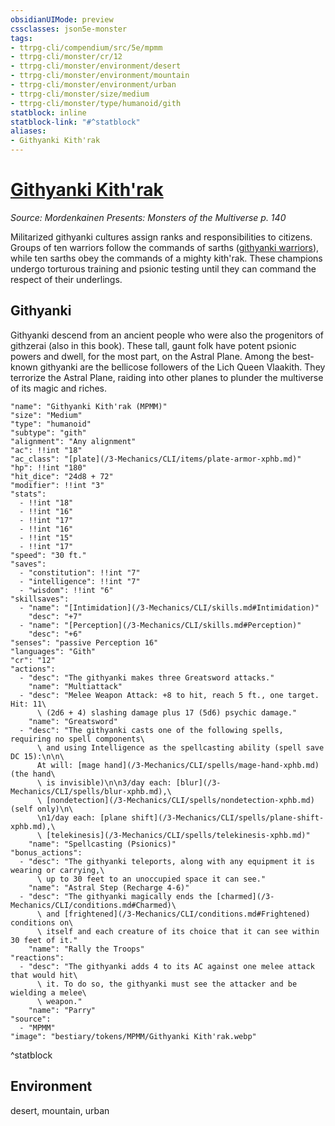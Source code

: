 ```yaml
---
obsidianUIMode: preview
cssclasses: json5e-monster
tags:
- ttrpg-cli/compendium/src/5e/mpmm
- ttrpg-cli/monster/cr/12
- ttrpg-cli/monster/environment/desert
- ttrpg-cli/monster/environment/mountain
- ttrpg-cli/monster/environment/urban
- ttrpg-cli/monster/size/medium
- ttrpg-cli/monster/type/humanoid/gith
statblock: inline
statblock-link: "#^statblock"
aliases:
- Githyanki Kith'rak
---
```

# [Githyanki Kith'rak](3-Mechanics\CLI\bestiary\humanoid/githyanki-kithrak-mpmm.md)
*Source: Mordenkainen Presents: Monsters of the Multiverse p. 140*  

Militarized githyanki cultures assign ranks and responsibilities to citizens. Groups of ten warriors follow the commands of sarths ([githyanki warriors](/3-Mechanics/CLI/bestiary/aberration/githyanki-warrior-xmm.md)), while ten sarths obey the commands of a mighty kith'rak. These champions undergo torturous training and psionic testing until they can command the respect of their underlings.

## Githyanki

Githyanki descend from an ancient people who were also the progenitors of githzerai (also in this book). These tall, gaunt folk have potent psionic powers and dwell, for the most part, on the Astral Plane. Among the best-known githyanki are the bellicose followers of the Lich Queen Vlaakith. They terrorize the Astral Plane, raiding into other planes to plunder the multiverse of its magic and riches.

```statblock
"name": "Githyanki Kith'rak (MPMM)"
"size": "Medium"
"type": "humanoid"
"subtype": "gith"
"alignment": "Any alignment"
"ac": !!int "18"
"ac_class": "[plate](/3-Mechanics/CLI/items/plate-armor-xphb.md)"
"hp": !!int "180"
"hit_dice": "24d8 + 72"
"modifier": !!int "3"
"stats":
  - !!int "18"
  - !!int "16"
  - !!int "17"
  - !!int "16"
  - !!int "15"
  - !!int "17"
"speed": "30 ft."
"saves":
  - "constitution": !!int "7"
  - "intelligence": !!int "7"
  - "wisdom": !!int "6"
"skillsaves":
  - "name": "[Intimidation](/3-Mechanics/CLI/skills.md#Intimidation)"
    "desc": "+7"
  - "name": "[Perception](/3-Mechanics/CLI/skills.md#Perception)"
    "desc": "+6"
"senses": "passive Perception 16"
"languages": "Gith"
"cr": "12"
"actions":
  - "desc": "The githyanki makes three Greatsword attacks."
    "name": "Multiattack"
  - "desc": "Melee Weapon Attack: +8 to hit, reach 5 ft., one target. Hit: 11\
      \ (2d6 + 4) slashing damage plus 17 (5d6) psychic damage."
    "name": "Greatsword"
  - "desc": "The githyanki casts one of the following spells, requiring no spell components\
      \ and using Intelligence as the spellcasting ability (spell save DC 15):\n\n\
      At will: [mage hand](/3-Mechanics/CLI/spells/mage-hand-xphb.md) (the hand\
      \ is invisible)\n\n3/day each: [blur](/3-Mechanics/CLI/spells/blur-xphb.md),\
      \ [nondetection](/3-Mechanics/CLI/spells/nondetection-xphb.md) (self only)\n\
      \n1/day each: [plane shift](/3-Mechanics/CLI/spells/plane-shift-xphb.md),\
      \ [telekinesis](/3-Mechanics/CLI/spells/telekinesis-xphb.md)"
    "name": "Spellcasting (Psionics)"
"bonus_actions":
  - "desc": "The githyanki teleports, along with any equipment it is wearing or carrying,\
      \ up to 30 feet to an unoccupied space it can see."
    "name": "Astral Step (Recharge 4-6)"
  - "desc": "The githyanki magically ends the [charmed](/3-Mechanics/CLI/conditions.md#Charmed)\
      \ and [frightened](/3-Mechanics/CLI/conditions.md#Frightened) conditions on\
      \ itself and each creature of its choice that it can see within 30 feet of it."
    "name": "Rally the Troops"
"reactions":
  - "desc": "The githyanki adds 4 to its AC against one melee attack that would hit\
      \ it. To do so, the githyanki must see the attacker and be wielding a melee\
      \ weapon."
    "name": "Parry"
"source":
  - "MPMM"
"image": "bestiary/tokens/MPMM/Githyanki Kith'rak.webp"
```
^statblock

## Environment

desert, mountain, urban
